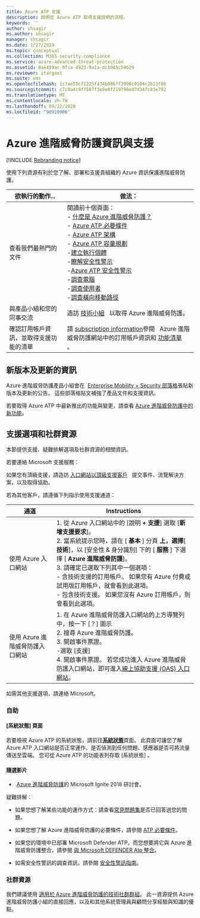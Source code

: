 ```yaml
---
title: Azure ATP 支援
description: 說明從 Azure ATP 取得支援說明的流程。
keywords: ''
author: shsagir
ms.author: shsagir
manager: shsagir
ms.date: 1/27/2019
ms.topic: conceptual
ms.collection: M365-security-compliance
ms.service: azure-advanced-threat-protection
ms.assetid: 8ae459ac-9fca-4923-9a1a-dc10d5c50b29
ms.reviewer: itargoet
ms.suite: ems
ms.openlocfilehash: 1c7ae55cf1225f434b086ff3998c0104c2b13f8b
ms.sourcegitcommit: c7c0a4c9f7507f3e8e0f219798ed7d347c03e792
ms.translationtype: MT
ms.contentlocale: zh-TW
ms.lasthandoff: 09/22/2020
ms.locfileid: "90910006"
---
```

# <a name="azure-advanced-threat-protection-information-and-support"></a>Azure 進階威脅防護資訊與支援 


[!INCLUDE [Rebranding notice](includes/rebranding.md)]

使用下列資源有利於您了解、部署和支援貴組織的 Azure 資訊保護進階威脅防護。

|欲執行的動作...|做法：|
|----|----|
|查看我們最熱門的文件|閱讀前十個頁面：<br>- [什麼是 Azure 進階威脅防護？](what-is.md)<br>- [Azure ATP 必要條件](prerequisites.md)<br>- [Azure ATP 架構](architecture.md)<br>- [Azure ATP 容量規劃](capacity-planning.md)<br>-[建立執行個體](install-step1.md)<br>-[瞭解安全性警示](understanding-security-alerts.md)<br>-[Azure ATP 安全性警示](suspicious-activity-guide.md)<br>-[調查電腦](investigate-a-computer.md)<br>-[調查使用者](investigate-a-user.md)<br>-[調查橫向移動路徑](investigate-lateral-movement-path.md)
|與產品小組和您的同事交流|造訪 [技術小組](https://techcommunity.microsoft.com/t5/Azure-Advanced-Threat-Protection/bd-p/AzureAdvancedThreatProtection)   以取得 Azure 進階威脅防護。|
|確認訂用帳戶資訊，並取得支援功能的清單|請 [subscription information](https://www.microsoft.com/cloud-platform/azure-information-protection-pricing)參閱   Azure 進階威脅防護網站中的訂用帳戶資訊和 [功能清單](https://www.microsoft.com/cloud-platform/azure-information-protection-features)   。|

## <a name="information-about-new-releases-and-updates"></a>新版本及更新的資訊

Azure 進階威脅防護產品小組會在  [Enterprise Mobility + Security 部落格](https://cloudblogs.microsoft.com/enterprisemobility/author/microsoft-advanced-threat-analytics-team/)張貼新版本及更新的公告。
這些部落格貼文補強了產品文件和支援資訊。

若要取得 Azure ATP 中最新推出的功能與變更，請查看 [Azure 進階威脅防護中的新功能](whats-new.md)。

## <a name="support-options-and-community-resources"></a>支援選項和社群資源

本節提供支援、疑難排解選項及社群資源的相關資訊。

若要連絡 Microsoft 支援服務：

如果您有頂級支援，請造訪 [入口網站以頂級支援客戶](https://premier.microsoft.com/)   提交事件、流覽解決方案，以及取得協助。

若為其他客戶，請遵循下列指示使用支援通道：

| 通道|Instructions|
|------|-----|
|使用 Azure 入口網站|1. 從 Azure 入口網站中的 [說明 **+ 支援**] 選取 [**新增支援要求**]。 <br>2. 當系統提示您時，請在 [ **基本** ] 分頁 **上，選擇**[ **技術**]，以 [安全性 & 身分識別] 下的 [ **服務** ] 下選擇 [ **Azure 進階威脅防護**]。 <br>3. 請確定已選取下列其中一個選項：<br>- 含技術支援的訂用帳戶。 如果您有 Azure 付費或試用版訂用帳戶，就會看到此選項。<br>- 包含技術支援。 如果您沒有 Azure 訂用帳戶，則會看到此選項。|
|使用 Azure 進階威脅防護入口網站| 1. 在 Azure 進階威脅防護入口網站的上方導覽列中，按一下 [？] 圖示<br>2. 搜尋 Azure 進階威脅防護。<br>3. 開啟事件票證。<br>-選取 [支援]<br>4. 開啟事件票證。 若您成功進入 Azure 進階威脅防護入口網站，即可進入[線上協助支援 (OAS) 入口網站](https://support.microsoft.com/assistedsupportproducts)。 |

如需其他支援選項，請連絡 Microsoft。

### <a name="self-help"></a>自助

#### <a name="system-status-page"></a>[系統狀態] 頁面

若要檢視 Azure ATP 的系統狀態，請前往[**系統狀態**](https://health.atp.azure.com/)頁面。 此頁面可讓您了解 Azure ATP 入口網站是否正常運作、是否偵測到任何問題、感應器是否可將流量傳送至雲端。 您可從 Azure ATP 的功能表列存取 [系統狀態]  。

#### <a name="on-demand-videos"></a>隨選影片

-  [Azure 進階威脅防護](https://myignite.techcommunity.microsoft.com/sessions?t=%257B%2522from%2522%253A%25222018-09-23T08%253A00%253A00-04%253A00%2522%252C%2522to%2522%253A%25222018-09-28T19%253A00%253A00-04%253A00%2522%257D&q=azure%2520advanced%2520threat%2520protection#ignite-html-anchor)的 Microsoft Ignite 2018 研討會。

疑難排解：

- 如果您想了解某些功能的運作方式：請查看[常見問題集](technical-faq.md)是否已回答過您的問題。

- 如果您想了解 Azure 進階威脅防護的必要條件，請參閱 [ATP 必要條件](prerequisites.md)。

- 如果您的環境中已部署 Microsoft Defender ATP，而您想要將它與 Azure 進階威脅防護整合，請參閱 [與 Microsoft DEFENDER Atp 整合](integrate-msde.md)。

- 如需安全性警訊的調查資訊，請參閱 [安全性警訊指南](suspicious-activity-guide.md)。

### <a name="community-resources"></a>社群資源

我們建議使用 [適用於 Azure 進階威脅防護的技術社群群組](https://aka.ms/azureatpcommunity)。 此一資源提供 Azure 進階威脅防護小組的直接回應，以及和其他系統管理員與顧問分享經驗與知識的優點。
